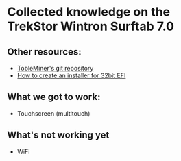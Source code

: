 # Collected knowledge on the TrekStor Wintron Surftab 7.0

## Other resources:
* [TobleMiner's git repository](https://github.com/TobleMiner/wintron7.0)
* [How to create an installer for 32bit EFI](https://wiki.archlinux.org/index.php/Asus_x205ta#Creating_bootia32.efi)


## What we got to work:
* Touchscreen (multitouch)


## What's not working yet
* WiFi
